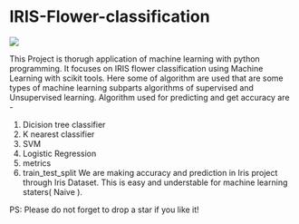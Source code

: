 # IRIS-Flower-classification

<img src="https://miro.medium.com/max/875/1*7bnLKsChXq94QjtAiRn40w.png">

This Project is thorugh application of machine learning with python programming.
It focuses on IRIS flower classification using Machine Learning with scikit tools.
Here some of algorithm are used that are some types of machine learning subparts algorithms of supervised and Unsupervised learning.
Algorithm used for predicting and get accuracy are -

1. Dicision tree classifier
2. K nearest classifier
3. SVM
4. Logistic Regression
5. metrics
6. train_test_split
   We are making accuracy and prediction in Iris project through Iris Dataset.
   This is easy and understable for machine learning staters( Naive ).

PS: Please do not forget to drop a star if you like it!
